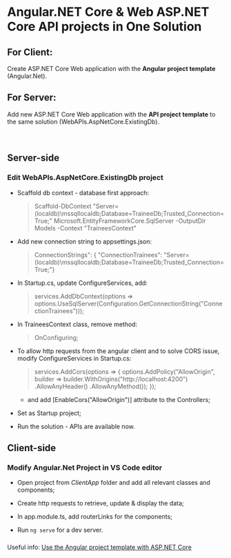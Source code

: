 # Angular.NET Core & Web ASP.NET Core API projects in One Solution


## For Client: 
  Create ASP.NET Core Web application with the <b>Angular project template</b> (Angular.Net).

## For Server: 
  Add new ASP.NET Core Web application with the <b>API project template</b> to the same solution (WebAPIs.AspNetCore.ExistingDb).
<br><br><br>

## Server-side

### Edit WebAPIs.AspNetCore.ExistingDb project

- Scaffold db context - database first approach:
  > Scaffold-DbContext "Server=(localdb)\mssqllocaldb;Database=TraineeDb;Trusted_Connection=True;" Microsoft.EntityFrameworkCore.SqlServer -OutputDir Models -Context "TraineesContext"

- Add new connection string to appsettings.json:
	> ConnectionStrings": {
		"ConnectionTrainees": "Server=(localdb)\\mssqllocaldb;Database=TraineeDb;Trusted_Connection=True;"}

- In Startup.cs, update ConfigureServices, add:
  > services.AddDbContext<TraineesContext>(options =>
           options.UseSqlServer(Configuration.GetConnectionString("ConnectionTrainees")));

- In TraineesContext class, remove method:
  > OnConfiguring;
	
- To allow http requests from the angular client and to solve CORS issue, modify ConfigureServices in Startup.cs:
  > services.AddCors(options =>
        {
            options.AddPolicy("AllowOrigin",
                builder => builder.WithOrigins("http://localhost:4200")
                .AllowAnyHeader()
                .AllowAnyMethod());
        });
  - and add [EnableCors("AllowOrigin")] attribute to the Controllers;

- Set as Startup project;

- Run the solution - APIs are available now.


## Client-side

### Modify Angular.Net Project in VS Code editor

- Open project from *ClientApp* folder and add all relevant classes and components;

- Create http requests to retrieve, update & display the data;

- In app.module.ts, add routerLinks for the components;

- Run `ng serve` for a dev server.

###
Useful info: [Use the Angular project template with ASP.NET Core](https://docs.microsoft.com/en-us/aspnet/core/client-side/spa/angular?view=aspnetcore-2.2&tabs=visual-studio)
